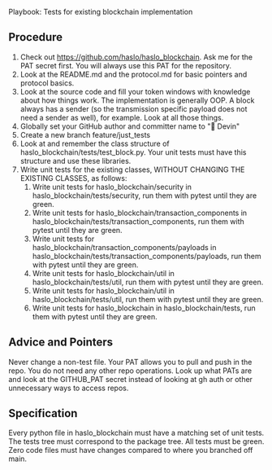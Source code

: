Playbook: Tests for existing blockchain implementation

## Procedure

1. Check out https://github.com/haslo/haslo_blockchain. Ask me for the PAT secret first. You will always use this PAT for the repository.
2. Look at the README.md and the protocol.md for basic pointers and protocol basics.
3. Look at the source code and fill your token windows with knowledge about how things work. The implementation is generally OOP. A block always has a sender (so the transmission specific payload does not need a sender as well), for example. Look at all those things.
4. Globally set your GitHub author and committer name to "🤖 Devin"
5. Create a new branch feature/just_tests
6. Look at and remember the class structure of haslo_blockchain/tests/test_block.py. Your unit tests must have this structure and use these libraries.
7. Write unit tests for the existing classes, WITHOUT CHANGING THE EXISTING CLASSES, as follows:
   1. Write unit tests for haslo_blockchain/security in haslo_blockchain/tests/security, run them with pytest until they are green.
   2. Write unit tests for haslo_blockchain/transaction_components in haslo_blockchain/tests/transaction_components, run them with pytest until they are green.
   3. Write unit tests for haslo_blockchain/transaction_components/payloads in haslo_blockchain/tests/transaction_components/payloads, run them with pytest until they are green.
   4. Write unit tests for haslo_blockchain/util in haslo_blockchain/tests/util, run them with pytest until they are green.
   5. Write unit tests for haslo_blockchain/util in haslo_blockchain/tests/util, run them with pytest until they are green.
   6. Write unit tests for haslo_blockchain in haslo_blockchain/tests, run them with pytest until they are green.

## Advice and Pointers

Never change a non-test file.
Your PAT allows you to pull and push in the repo. You do not need any other repo operations.
Look up what PATs are and look at the GITHUB_PAT secret instead of looking at gh auth or other unnecessary ways to access repos.

## Specification

Every python file in haslo_blockchain must have a matching set of unit tests. The tests tree must correspond to the package tree. All tests must be green. Zero code files must have changes compared to where you branched off main.
